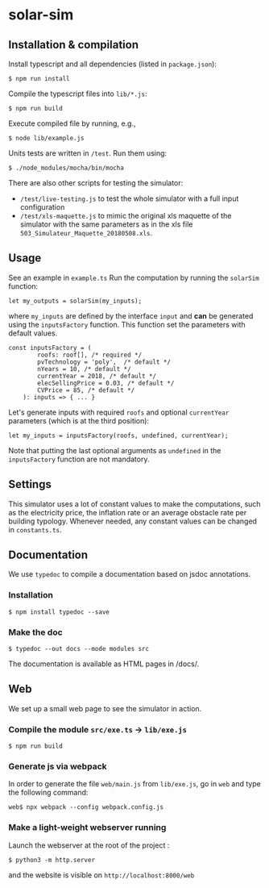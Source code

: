 # solar-sim

## Installation & compilation

Install typescript and all dependencies (listed in `package.json`):

```
$ npm run install
```

Compile the typescript files into `lib/*.js`:

```
$ npm run build
```

Execute compiled file by running, e.g.,

```
$ node lib/example.js
```

Units tests are written in `/test`. Run them using:

```
$ ./node_modules/mocha/bin/mocha
```

There are also other scripts for testing the simulator:

* `/test/live-testing.js` to test the whole simulator with a full input configuration
* `/test/xls-maquette.js` to mimic the original xls maquette of the simulator with the same parameters as in the xls file `503_Simulateur_Maquette_20180508.xls`.

## Usage

See an example in `example.ts` Run the computation by running the `solarSim` function:

```
let my_outputs = solarSim(my_inputs);
```

where `my_inputs` are defined by the interface `input` and **can** be generated using the `inputsFactory` function. This function set the parameters with default values.  

```
const inputsFactory = (
        roofs: roof[], /* required */
        pvTechnology = 'poly',  /* default */
        nYears = 10, /* default */
        currentYear = 2018, /* default */
        elecSellingPrice = 0.03, /* default */
        CVPrice = 85, /* default */
    ): inputs => { ... }
```

Let's generate inputs with required `roofs` and optional `currentYear` parameters (which is at the third position):

```
let my_inputs = inputsFactory(roofs, undefined, currentYear);
```

Note that putting the last optional arguments as `undefined` in the `inputsFactory` function are not mandatory.  

## Settings

This simulator uses a lot of constant values to make the computations, such as the electricity price, the inflation rate or an average obstacle rate per building typology. Whenever needed, any constant values can be changed in `constants.ts`.

## Documentation

We use `typedoc` to compile a documentation based on jsdoc annotations.

### Installation
```
$ npm install typedoc --save
```

### Make the doc
```
$ typedoc --out docs --mode modules src
```

The documentation is available as HTML pages in /docs/.

## Web

We set up a small web page to see the simulator in action.

### Compile the module `src/exe.ts` -> `lib/exe.js`

```
$ npm run build
```

### Generate js via webpack

In order to generate the file `web/main.js` from `lib/exe.js`, go in `web` and type the following command:

```
web$ npx webpack --config webpack.config.js
```

### Make a light-weight webserver running

Launch the webserver at the root of the project :

```
$ python3 -m http.server
```

and the website is visible on  `http://localhost:8000/web`

